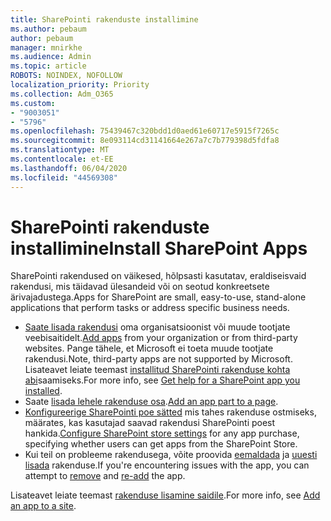 ```yaml
---
title: SharePointi rakenduste installimine
ms.author: pebaum
author: pebaum
manager: mnirkhe
ms.audience: Admin
ms.topic: article
ROBOTS: NOINDEX, NOFOLLOW
localization_priority: Priority
ms.collection: Adm_O365
ms.custom:
- "9003051"
- "5796"
ms.openlocfilehash: 75439467c320bdd1d0aed61e60717e5915f7265c
ms.sourcegitcommit: 8e093114cd31141664e267a7c7b779398d5fdfa8
ms.translationtype: MT
ms.contentlocale: et-EE
ms.lasthandoff: 06/04/2020
ms.locfileid: "44569308"
---
```

# <a name="install-sharepoint-apps"></a><span data-ttu-id="49c30-102">SharePointi rakenduste installimine</span><span class="sxs-lookup"><span data-stu-id="49c30-102">Install SharePoint Apps</span></span>

<span data-ttu-id="49c30-103">SharePointi rakendused on väikesed, hõlpsasti kasutatav, eraldiseisvaid rakendusi, mis täidavad ülesandeid või on seotud konkreetsete ärivajadustega.</span><span class="sxs-lookup"><span data-stu-id="49c30-103">Apps for SharePoint are small, easy-to-use, stand-alone applications that perform tasks or address specific business needs.</span></span>

- <span data-ttu-id="49c30-104">[Saate lisada rakendusi](https://support.microsoft.com/office/ef9c0dbd-7fe1-4715-a1b0-fe3bc81317cb) oma organisatsioonist või muude tootjate veebisaitidelt.</span><span class="sxs-lookup"><span data-stu-id="49c30-104">[Add apps](https://support.microsoft.com/office/ef9c0dbd-7fe1-4715-a1b0-fe3bc81317cb)  from your organization or from third-party websites.</span></span> <span data-ttu-id="49c30-105">Pange tähele, et Microsoft ei toeta muude tootjate rakendusi.</span><span class="sxs-lookup"><span data-stu-id="49c30-105">Note, third-party apps are not supported by Microsoft.</span></span> <span data-ttu-id="49c30-106">Lisateavet leiate teemast [installitud SharePointi rakenduse kohta abi](https://support.office.com/article/get-help-for-a-sharepoint-app-you-installed-fd98af7f-6af0-4573-8360-8f5631c6ab21)saamiseks.</span><span class="sxs-lookup"><span data-stu-id="49c30-106">For more info, see  [Get help for a SharePoint app you installed](https://support.office.com/article/get-help-for-a-sharepoint-app-you-installed-fd98af7f-6af0-4573-8360-8f5631c6ab21).</span></span>
-   <span data-ttu-id="49c30-107">Saate [lisada lehele rakenduse osa](https://support.microsoft.com/office/6f06c0b7-44b8-4c69-b4ad-85197eee8d78).</span><span class="sxs-lookup"><span data-stu-id="49c30-107">[Add an app part to a page](https://support.microsoft.com/office/6f06c0b7-44b8-4c69-b4ad-85197eee8d78).</span></span>
-   <span data-ttu-id="49c30-108">[Konfigureerige SharePointi poe sätted](https://docs.microsoft.com/sharepoint/configure-sharepoint-store-settings) mis tahes rakenduse ostmiseks, määrates, kas kasutajad saavad rakendusi SharePointi poest hankida.</span><span class="sxs-lookup"><span data-stu-id="49c30-108">[Configure SharePoint store settings](https://docs.microsoft.com/sharepoint/configure-sharepoint-store-settings)  for any app purchase, specifying whether users can get apps from the SharePoint Store.</span></span>
-   <span data-ttu-id="49c30-109">Kui teil on probleeme rakendusega, võite proovida [eemaldada](https://support.microsoft.com/office/03198d1b-c33b-498d-9469-af641a587d6c) ja [uuesti lisada](https://support.microsoft.com/office/ef9c0dbd-7fe1-4715-a1b0-fe3bc81317cb) rakenduse.</span><span class="sxs-lookup"><span data-stu-id="49c30-109">If you're encountering issues with the app, you can attempt to  [remove](https://support.microsoft.com/office/03198d1b-c33b-498d-9469-af641a587d6c)  and  [re-add](https://support.microsoft.com/office/ef9c0dbd-7fe1-4715-a1b0-fe3bc81317cb)  the app.</span></span>

<span data-ttu-id="49c30-110">Lisateavet leiate teemast [rakenduse lisamine saidile](https://support.microsoft.com/office/f9c0dbd-7fe1-4715-a1b0-fe3bc81317cb).</span><span class="sxs-lookup"><span data-stu-id="49c30-110">For more info, see  [Add an app to a site](https://support.microsoft.com/office/f9c0dbd-7fe1-4715-a1b0-fe3bc81317cb).</span></span>